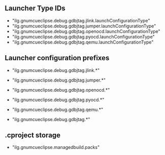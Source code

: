
## Launcher Type IDs

- "ilg.gnumcueclipse.debug.gdbjtag.jlink.launchConfigurationType"
- "ilg.gnumcueclipse.debug.gdbjtag.jumper.launchConfigurationType"
- "ilg.gnumcueclipse.debug.gdbjtag.openocd.launchConfigurationType"
- "ilg.gnumcueclipse.debug.gdbjtag.pyocd.launchConfigurationType"
- "ilg.gnumcueclipse.debug.gdbjtag.qemu.launchConfigurationType"

## Launcher configuration prefixes

- "ilg.gnumcueclipse.debug.gdbjtag.jlink.*"
- "ilg.gnumcueclipse.debug.gdbjtag.jumper.*"
- "ilg.gnumcueclipse.debug.gdbjtag.openocd.*"
- "ilg.gnumcueclipse.debug.gdbjtag.pyocd.*"
- "ilg.gnumcueclipse.debug.gdbjtag.qemu.*"

- "ilg.gnumcueclipse.debug.gdbjtag.*"

## .cproject storage

- "ilg.gnumcueclipse.managedbuild.packs"



